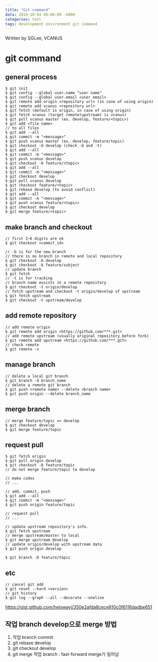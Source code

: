 ```yaml
---
title: "Git command"
data: 2019-10-04 00:00:00 -0000
categories: tool 
tags: development environment git command
---
```


Written by SGLee, VCANUS

# git command

## general process
```
$ git init
$ git config --global user.name "user name"
$ git config --global user.email <user email>
$ git remote add origin <repository url> (in case of using origin)
$ git remote add vcanus <repository url>
$ git fetch (default is origin, in case of using origin)
$ git fetch vcanus (target remote(upstream) is vcanus)
$ git pull vcanus master (ex. develop, feature/<topic>)
$ git add <file name>
// to all files
$ git add --all
$ git commit -m "<message>"
$ git push vcanus master (ex. develop, feature/topic)
$ git checkout -b develop (check -b and -t)
$ git add --all
$ git commit -m "<message>"
$ git push vcanus develop
$ git checkout -b feature/<topic>
$ git add --all
$ git commit -m "<message>"
$ git checkout develop
$ git pull vcanus develop
$ git checkout feature/<topic>
$ git rebase develop (to avoid conflict)
$ git add --all
$ git commit -m "<message>"
$ git push vcanus feature/<topic>
$ git checkout develop
$ git merge feature/<topic>
```
## make branch and checkout
```
// first 2~6 digits are ok
$ git checkout <commit_id>

// -b is for the new branch
// there is no branch in remote and local repository
$ git checkout -b develop
$ git checkout -b feature/subject
// update branch
$ git fetch 
// -t is for tracking
// branch name exsists in a remote repository
$ git checkout -t origin/develop
// fetch upstream and checkout -t origin/develop of upstream
$ git fetch upstream
$ git checkout -t upstream/develop
```
## add remote repository
```
// add remote origin
$ git remote add origin <https://github.com/***.git>
// add remote upstream (usually original repository before fork)
$ git remote add upstream <https://github.com/***.git>
// check remote
$ git remote -v
```

## manage branch
```
// delete a local git branch
$ git branch -d branch_name 
// delete a remote git branch
$ git push <remote name> --delete <branch name> 
$ git push origin --delete branch_name
```

## merge branch
```
// merge feature/topic => develop
$ git checkout develop
$ git merge feature/topic
```

## request pull
```
$ git fetch origin
$ git pull origin develop
$ git checkout -b feature/topic
// do not merge feature/topic to develop

// make codes
// ...

// add, commit, push
$ git add --all
$ git commit -m "<message>"
$ git push origin feature/topic

// request pull
// ...

// update upstream repository's info.
$ git fetch upstream
// merge upstream/master to local
$ git merge upstream develop
// update origin/develop with upstream data
$ git push origin develop

$ git branch -D feature/topic
```

## etc
```
// cancel git add
$ git reset --hard <version>
// git history
$ git log --graph --all --decorate --oneline 
```

https://gist.github.com/heiswayi/350e2afda8cece810c0f6116dadbe651


## 작업 branch develop으로 merge 방법
1. 작업 branch commit
2. git rebase develop
3. git checkout develop
4. git merge 작업 branch : fast-forward merge가 일어남
